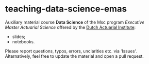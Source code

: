 # teaching-data-science-emas
Auxiliary material course **Data Science** of the Msc program _Executive Master Actuarial Science_ offered by the [Dutch Actuarial Institute](https://www.ag-ai.nl/ActuarieelInstituut):
- slides; 
- notebooks.


Please report questions, typos, errors, unclarities etc. via 'Issues'. Alternatively, feel free to update the material and open a pull request.
